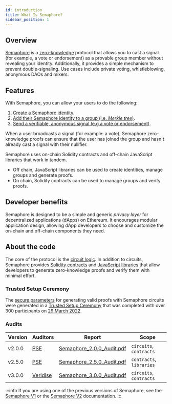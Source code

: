 ```yaml
---
id: introduction
title: What Is Semaphore?
sidebar_position: 1
---
```


## Overview

[Semaphore](https://github.com/semaphore-protocol/semaphore) is a [zero-knowledge](https://z.cash/technology/zksnarks) protocol that allows you to cast a signal (for example, a vote or endorsement) as a provable group member without revealing your identity.
Additionally, it provides a simple mechanism to prevent double-signaling.
Use cases include private voting, whistleblowing, anonymous DAOs and mixers.

## Features

With Semaphore, you can allow your users to do the following:

1. [Create a Semaphore identity](/docs/guides/identities/).
2. [Add their Semaphore identity to a group (i.e. _Merkle tree_)](/docs/guides/groups/).
3. [Send a verifiable, anonymous signal (e.g a vote or endorsement)](/docs/guides/proofs/).

When a user broadcasts a signal (for example: a vote), Semaphore zero-knowledge
proofs can ensure that the user has joined the group and hasn't already cast a signal with their nullifier.

Semaphore uses on-chain Solidity contracts and off-chain JavaScript libraries that work in tandem.

-   Off chain, JavaScript libraries can be used to create identities, manage groups and generate proofs.
-   On chain, Solidity contracts can be used to manage groups and verify proofs.

## Developer benefits

Semaphore is designed to be a simple and generic _privacy layer_ for decentralized applications (dApps) on Ethereum. It encourages modular application design, allowing dApp developers to choose and customize the on-chain and off-chain components they need.

## About the code

The core of the protocol is the [circuit logic](https://github.com/semaphore-protocol/semaphore/tree/main/packages/circuits/scheme.png).
In addition to circuits,
Semaphore provides [Solidity contracts](https://github.com/semaphore-protocol/semaphore/tree/main/packages/contracts)
and [JavaScript libraries](https://github.com/semaphore-protocol/semaphore#-packages) that allow developers to generate zero-knowledge proofs and verify them with minimal effort.

### Trusted Setup Ceremony

The [secure parameters](/docs/glossary#trusted-setup-files) for generating valid proofs with Semaphore circuits were generated in a [Trusted Setup Ceremony](https://storage.googleapis.com/trustedsetup-a86f4.appspot.com/semaphore/semaphore_top_index.html) that was completed with over 300 participants on [29 March 2022](https://etherscan.io/tx/0xec6dbe68883c7593c2bea82f55af18b3aeb5cc146e026d0083a9b3faa9aa0b65#eventlog).

### Audits

| Version | Auditors                          | Report                                                                                                                | Scope                    |
| ------- | --------------------------------- | --------------------------------------------------------------------------------------------------------------------- | ------------------------ |
| v2.0.0  | [PSE](https://pse.dev/)           | [Semaphore_2.0.0_Audit.pdf](https://github.com/semaphore-protocol/semaphore/files/9850441/Semaphore_2.0.0_Audit.pdf)  | `circuits`, `contracts`  |
| v2.5.0  | [PSE](https://pse.dev/)           | [Semaphore_2.5.0_Audit.pdf](https://github.com/semaphore-protocol/semaphore/files/9845008/Semaphore_2.5.0_Audit.pdf)  | `contracts`, `libraries` |
| v3.0.0  | [Veridise](https://veridise.com/) | [Semaphore_3.0.0_Audit.pdf](https://github.com/semaphore-protocol/semaphore/files/10513776/Semaphore_3.0.0_Audit.pdf) | `circuits`, `contracts`  |

:::info
If you are using one of the previous versions of Semaphore, see the [Semaphore V1](/docs/V1/introduction) or the [Semaphore V2](/docs/V2/introduction) documentation.
:::
